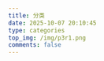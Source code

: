 ```yaml
---
title: 分类
date: 2025-10-07 20:10:45
type: categories
top_img: /img/p3r1.png
comments: false
---
```

